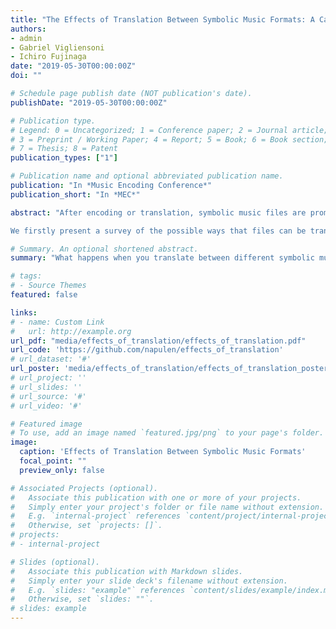 ```yaml
---
title: "The Effects of Translation Between Symbolic Music Formats: A Case Study with Humdrum, Lilypond, MEI, and MusicXML"
authors:
- admin
- Gabriel Vigliensoni
- Ichiro Fujinaga
date: "2019-05-30T00:00:00Z"
doi: ""

# Schedule page publish date (NOT publication's date).
publishDate: "2019-05-30T00:00:00Z"

# Publication type.
# Legend: 0 = Uncategorized; 1 = Conference paper; 2 = Journal article;
# 3 = Preprint / Working Paper; 4 = Report; 5 = Book; 6 = Book section;
# 7 = Thesis; 8 = Patent
publication_types: ["1"]

# Publication name and optional abbreviated publication name.
publication: "In *Music Encoding Conference*"
publication_short: "In *MEC*"

abstract: "After encoding or translation, symbolic music files are prompt to contain discrepancies that may lead to distinct interpretations in different software. In this paper, we investigate the effects of translating four collections of symbolic music files that have been distributed in different formats: Humdrum (**kern), Lilypond, Music Encoding Initiative (MEI), and MusicXML. The corpus of symbolic music files used in our experiment corresponds to four collections of music scores from the common practice period of Western music obtained from well-established projects and websites. The sources we selected have made their scores publicly available and distributed them in different symbolic music formats.

We firstly present a survey of the possible ways that files can be translated between these formats, we then apply each translation path to all the symbolic music files in our corpus, and we finalize this paper by searching for the effects and discrepancies that the translations add to the converted files. An initial analysis of our experiment shows that discrepancies were introduced—to a greater or lesser extent—in all of the translation paths that we tested. The discrepancies involve changes in the duration of the notes, articulations, and the offset of a note in the translation with respect to the same note in the original file. Additionally, several files cannot be translated or parsed after the conversion. We present a brief summary of the circumstances related to these problems."

# Summary. An optional shortened abstract.
summary: "What happens when you translate between different symbolic music formats?"

# tags:
# - Source Themes
featured: false

links:
# - name: Custom Link
#   url: http://example.org
url_pdf: "media/effects_of_translation/effects_of_translation.pdf"
url_code: 'https://github.com/napulen/effects_of_translation'
# url_dataset: '#'
url_poster: 'media/effects_of_translation/effects_of_translation_poster.pdf'
# url_project: ''
# url_slides: ''
# url_source: '#'
# url_video: '#'

# Featured image
# To use, add an image named `featured.jpg/png` to your page's folder. 
image:
  caption: 'Effects of Translation Between Symbolic Music Formats'
  focal_point: ""
  preview_only: false

# Associated Projects (optional).
#   Associate this publication with one or more of your projects.
#   Simply enter your project's folder or file name without extension.
#   E.g. `internal-project` references `content/project/internal-project/index.md`.
#   Otherwise, set `projects: []`.
# projects:
# - internal-project

# Slides (optional).
#   Associate this publication with Markdown slides.
#   Simply enter your slide deck's filename without extension.
#   E.g. `slides: "example"` references `content/slides/example/index.md`.
#   Otherwise, set `slides: ""`.
# slides: example
---
```

